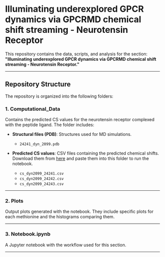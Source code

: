 # Illuminating underexplored GPCR dynamics via GPCRMD chemical shift streaming  - Neurotensin Receptor

This repository contains the data, scripts, and analysis for the section: **"Illuminating underexplored GPCR dynamics via GPCRMD chemical shift streaming - Neurotensin Receptor."** 

---

## Repository Structure

The repository is organized into the following folders:

### 1. **Computational_Data**
Contains the predicted CS values for the neurotensin receptor complexed with the peptide ligand. The folder includes:

- **Structural files (PDB)**: Structures used for MD simulations.
  - `24241_dyn_2099.pdb`

- **Predicted CS values**: CSV files containing the predicted chemical shifts. Download them from [here](https://www.gpcrmd.org/view/2099/) and paste them into this folder to run the notebook.
  - `cs_dyn2099_24241.csv`
  - `cs_dyn2099_24242.csv`
  - `cs_dyn2099_24243.csv`

---

### 2. **Plots**
Output plots generated with the notebook. They include specific plots for each methionine and the histograms comparing them.

---

### 3. **Notebook.ipynb**
A Jupyter notebook with the workflow used for this section.

---

